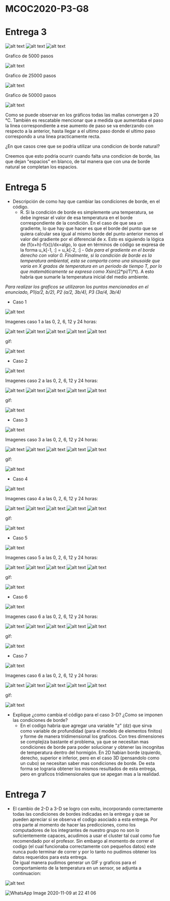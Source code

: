 # MCOC2020-P3-G8
# Entrega 3


![alt text](https://github.com/EduardoGM98/MCOC2020-P3-G8/blob/main/Imagen_Memoria_1.png)
![alt text](https://github.com/EduardoGM98/MCOC2020-P3-G8/blob/main/Imagen_Memoria_2.png)
![alt text](https://github.com/EduardoGM98/MCOC2020-P3-G8/blob/main/Imagen_Memoria_3.png)<br>

Grafico de 5000 pasos

![alt text](https://github.com/EduardoGM98/MCOC2020-P3-G8/blob/main/Grafico_5000_pasos.png)

Grafico de 25000 pasos

![alt text](https://github.com/EduardoGM98/MCOC2020-P3-G8/blob/main/Grafico_25000_pasos.png)

Grafico de 50000 pasos

![alt text](https://github.com/EduardoGM98/MCOC2020-P3-G8/blob/main/Grafico_50000_pasos.png)<br>


Como se puede observar en los gráficos todas las mallas convergen a 20 °C. También es rescatable mencionar que a medida que aumentaba el paso la linea correspondiente a ese aumento de paso se va enderzando con respecto a la anterior, hasta llegar a el ultimo paso donde el ultimo paso correspondo a una linea practicamente recta. 

¿En que casos cree que se podria utilizar una condicion de borde natural?

Creemos que esto podria ocurrir cuando falta una condicion de borde, las que dejan "espacios" en blanco, de tal manera que con una de borde natural se completan los espacios.


# Entrega 5

- Descripción de como hay que cambiar las condiciones de borde, en el código.
  - R. Si la condición de borde es simplemente una temperatura, se debe ingresar el valor de esa temperatura en el borde correspondiente de la condición. En el caso de que sea un gradiente, lo que hay que hacer es que el borde del punto que se quiera calcular sea igual al mismo borde del punto anterior menos el valor del gradiente por el diferencial de x. Esto es siguiendo la lógica de (f(x+h)-f(x))/dx=algo, lo que en términos de código se expresa de la forma u_k[-1, :] = u_k[-2, :] - 0*dx para el gradiente en el borde derecho con valor 0. Finalmente, si la condición de borde es la temperatura ambiental, esta se comporta como una sinusoide que varia en X grados de temperatura en un periodo de tiempo T, por lo que matemáticamente se expresa como X*sin((2*pi/T)*t). A esto habría que sumarle la temperatura inicial del medio ambiente.

*Para realizar los graficos se utilizaron los puntos mencionados en el enunciado, P1(a/2, b/2), P2 (a/2, 3b/4), P3 (3a/4, 3b/4)*

- Caso 1


![alt text](https://github.com/EduardoGM98/MCOC2020-P3-G8/blob/main/Caso1.png)

Imagenes caso 1 a las 0, 2, 6, 12 y 24 horas:

![alt text](https://github.com/EduardoGM98/MCOC2020-P3-G8/blob/main/Caso_1_0h.png)
![alt text](https://github.com/EduardoGM98/MCOC2020-P3-G8/blob/main/Caso_1_2h.png)
![alt text](https://github.com/EduardoGM98/MCOC2020-P3-G8/blob/main/Caso_1_6h.png)
![alt text](https://github.com/EduardoGM98/MCOC2020-P3-G8/blob/main/Caso_1_12h.png)
![alt text](https://github.com/EduardoGM98/MCOC2020-P3-G8/blob/main/Caso_1_24h.png)

gif:

![alt text](https://github.com/EduardoGM98/MCOC2020-P3-G8/blob/main/Gif1.gif)



- Caso 2


![alt text](https://github.com/EduardoGM98/MCOC2020-P3-G8/blob/main/Caso2.png)

Imagenes caso 2 a las 0, 2, 6, 12 y 24 horas:

![alt text](https://github.com/EduardoGM98/MCOC2020-P3-G8/blob/main/Caso_2_0h.png)
![alt text](https://github.com/EduardoGM98/MCOC2020-P3-G8/blob/main/Caso_2_2h.png)
![alt text](https://github.com/EduardoGM98/MCOC2020-P3-G8/blob/main/Caso_2_6h.png)
![alt text](https://github.com/EduardoGM98/MCOC2020-P3-G8/blob/main/Caso_2_12h.png)
![alt text](https://github.com/EduardoGM98/MCOC2020-P3-G8/blob/main/Caso_2_24h.png)

gif:

![alt text](https://github.com/EduardoGM98/MCOC2020-P3-G8/blob/main/Gif2.gif)


- Caso 3


![alt text](https://github.com/EduardoGM98/MCOC2020-P3-G8/blob/main/Caso3.png)

Imagenes caso 3 a las 0, 2, 6, 12 y 24 horas:

![alt text](https://github.com/EduardoGM98/MCOC2020-P3-G8/blob/main/Caso_3_0h.png)
![alt text](https://github.com/EduardoGM98/MCOC2020-P3-G8/blob/main/Caso_3_2h.png)
![alt text](https://github.com/EduardoGM98/MCOC2020-P3-G8/blob/main/Caso_3_6h.png)
![alt text](https://github.com/EduardoGM98/MCOC2020-P3-G8/blob/main/Caso_3_12h.png)
![alt text](https://github.com/EduardoGM98/MCOC2020-P3-G8/blob/main/Caso_3_24h.png)

gif:

![alt text](https://github.com/EduardoGM98/MCOC2020-P3-G8/blob/main/Gif3.gif)


- Caso 4


![alt text](https://github.com/EduardoGM98/MCOC2020-P3-G8/blob/main/Caso4.png)

Imagenes caso 4 a las 0, 2, 6, 12 y 24 horas:

![alt text](https://github.com/EduardoGM98/MCOC2020-P3-G8/blob/main/Caso_4_0h.png)
![alt text](https://github.com/EduardoGM98/MCOC2020-P3-G8/blob/main/Caso_4_2h.png)
![alt text](https://github.com/EduardoGM98/MCOC2020-P3-G8/blob/main/Caso_4_6h.png)
![alt text](https://github.com/EduardoGM98/MCOC2020-P3-G8/blob/main/Caso_4_12h.png)
![alt text](https://github.com/EduardoGM98/MCOC2020-P3-G8/blob/main/Caso_4_24h.png)

gif:

![alt text](https://github.com/EduardoGM98/MCOC2020-P3-G8/blob/main/Gif4.gif)


- Caso 5


![alt text](https://github.com/EduardoGM98/MCOC2020-P3-G8/blob/main/Caso5.png)

Imagenes caso 5 a las 0, 2, 6, 12 y 24 horas:

![alt text](https://github.com/EduardoGM98/MCOC2020-P3-G8/blob/main/Caso_5_0h.png)
![alt text](https://github.com/EduardoGM98/MCOC2020-P3-G8/blob/main/Caso_5_2h.png)
![alt text](https://github.com/EduardoGM98/MCOC2020-P3-G8/blob/main/Caso_5_6h.png)
![alt text](https://github.com/EduardoGM98/MCOC2020-P3-G8/blob/main/Caso_5_12h.png)
![alt text](https://github.com/EduardoGM98/MCOC2020-P3-G8/blob/main/Caso_5_24h.png)

gif:

![alt text](https://github.com/EduardoGM98/MCOC2020-P3-G8/blob/main/Gif5.gif)


- Caso 6


![alt text](https://github.com/EduardoGM98/MCOC2020-P3-G8/blob/main/Caso6.png)

Imagenes caso 6 a las 0, 2, 6, 12 y 24 horas:

![alt text](https://github.com/EduardoGM98/MCOC2020-P3-G8/blob/main/Caso_6_0h.png)
![alt text](https://github.com/EduardoGM98/MCOC2020-P3-G8/blob/main/Caso_6_2h.png)
![alt text](https://github.com/EduardoGM98/MCOC2020-P3-G8/blob/main/Caso_6_6h.png)
![alt text](https://github.com/EduardoGM98/MCOC2020-P3-G8/blob/main/Caso_6_12h.png)
![alt text](https://github.com/EduardoGM98/MCOC2020-P3-G8/blob/main/Caso_6_24h.png)

gif:

![alt text](https://github.com/EduardoGM98/MCOC2020-P3-G8/blob/main/Gif6.gif)


- Caso 7

![alt text](https://github.com/EduardoGM98/MCOC2020-P3-G8/blob/main/Caso7.png)

Imagenes caso 6 a las 0, 2, 6, 12 y 24 horas:

![alt text](https://github.com/EduardoGM98/MCOC2020-P3-G8/blob/main/Caso_7_0h.png)
![alt text](https://github.com/EduardoGM98/MCOC2020-P3-G8/blob/main/Caso_7_2h.png)
![alt text](https://github.com/EduardoGM98/MCOC2020-P3-G8/blob/main/Caso_7_6h.png)
![alt text](https://github.com/EduardoGM98/MCOC2020-P3-G8/blob/main/Caso_7_12h.png)
![alt text](https://github.com/EduardoGM98/MCOC2020-P3-G8/blob/main/Caso_7_24h.png)

gif:

![alt text](https://github.com/EduardoGM98/MCOC2020-P3-G8/blob/main/Gif7.gif)

- Explique ¿como cambia el código para el caso 3-D? ¿Como se imponen las condiciones de borde?
  - En el codigo habria que agregar una variable "z" (dz) que sirva como variable de profundidad (para el modelo de elementos finitos) y forme de manera tridimensional los graficos. Con tres dimensiones se complejiza bastante el problema, ya que se necesitan mas condiciones de borde para poder solucionar y obtener las incognitas de temperatura dentro del hormigón. En 2D habian borde izquierdo, derecho, superior e inferior, pero en el caso 3D (pensandolo como un cubo) se necesitan saber mas condiciones de borde. De esta forma se lograria obtener los mismos resultados de esta entrega, pero en graficos tridimensionales que se apegan mas a la realidad. 

# Entrega 7

- El cambio de 2-D a 3-D se logro con exito, incorporando correctamente todas las condiciones de bordes indicadas en la entrega y que se pueden apreciar si se observa el codigo asociado a esta entrega. Por otra parte al momento de hacer las predicciones, como los computadores de los integrantes de nuestro grupo no son lo suficientemente capaces, acudimos a usar el cluster tal cual como fue recomendado por el profesor. Sin embargo al momento de correr el codigo (el cual funcionaba correctamente con pequeños datos) este nunca pudo terminar de correr y por lo tanto no pudimos obtener los datos requeridos para esta entrega. <br>
De igual manera pudimos generar un GIF y graficos para el comportamiento de la temperatura en un sensor, se adjunta a continuacion:

![alt text](https://github.com/EduardoGM98/MCOC2020-P3-G8/blob/main/GIF_caso1.gif)

![WhatsApp Image 2020-11-09 at 22 41 06](https://user-images.githubusercontent.com/69252038/98749913-7bde4780-239b-11eb-9a64-bfa6e7dcbbab.jpeg)

